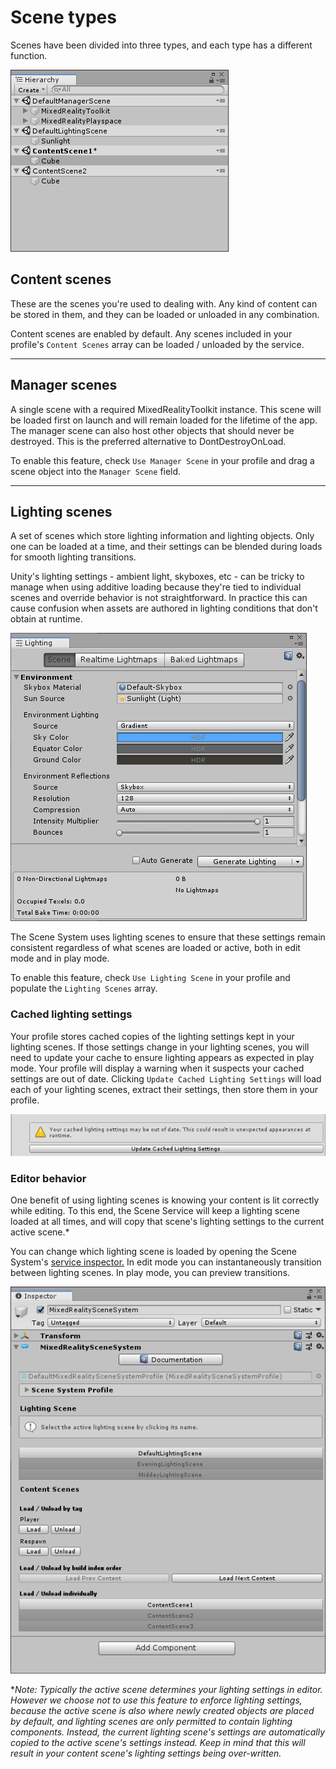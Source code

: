 # Scene types

Scenes have been divided into three types, and each type has a different function.

![Scene system in the hierarchy](../Images/SceneSystem/MRTK_SceneSystemEditorSceneHierarchy.PNG)

## Content scenes

These are the scenes you're used to dealing with. Any kind of content can be stored in them, and they can be loaded or unloaded in any combination.

Content scenes are enabled by default. Any scenes included in your profile's `Content Scenes` array can be loaded / unloaded by the service.

___

## Manager scenes

A single scene with a required MixedRealityToolkit instance. This scene will be loaded first on launch and will remain loaded for the lifetime of the app. The manager scene can also host other objects that should never be destroyed. This is the preferred alternative to DontDestroyOnLoad.

To enable this feature, check `Use Manager Scene` in your profile and drag a scene object into the `Manager Scene` field.

___

## Lighting scenes

A set of scenes which store lighting information and lighting objects. Only one can be loaded at a time, and their settings can be blended during loads for smooth lighting transitions.

Unity's lighting settings - ambient light, skyboxes, etc - can be tricky to manage when using additive loading because they're tied to individual scenes and override behavior is not straightforward. In practice this can cause confusion when assets are authored in lighting conditions that don't obtain at runtime.

![Scene system lighting settings](../Images/SceneSystem/MRTK_SceneSystemLightingSettings.PNG)

The Scene System uses lighting scenes to ensure that these settings remain consistent regardless of what scenes are loaded or active, both in edit mode and in play mode.

To enable this feature, check `Use Lighting Scene` in your profile and populate the `Lighting Scenes` array.

### Cached lighting settings

Your profile stores cached copies of the lighting settings kept in your lighting scenes. If those settings change in your lighting scenes, you will need to update your cache to ensure lighting appears as expected in play mode. Your profile will display a warning when it suspects your cached settings are out of date. Clicking `Update Cached Lighting Settings` will load each of your lighting scenes, extract their settings, then store them in your profile.

![Scene system lighting settings](../Images/SceneSystem/MRTK_SceneSystemCachedLightingSettings.PNG)

### Editor behavior

One benefit of using lighting scenes is knowing your content is lit correctly while editing. To this end, the Scene Service will keep a lighting scene loaded at all times, and will copy that scene's lighting settings to the current active scene.\*

You can change which lighting scene is loaded by opening the Scene System's [service inspector.](../MixedRealityConfigurationGuide.md#editor-utilities) In edit mode you can instantaneously transition between lighting scenes. In play mode, you can preview transitions.

![Scene system inspector](../Images/SceneSystem/MRTK_SceneSystemServiceInspector.PNG)

\**Note: Typically the active scene determines your lighting settings in editor. However we choose not to use this feature to enforce lighting settings, because the active scene is also where newly created objects are placed by default, and lighting scenes are only permitted to contain lighting components. Instead, the current lighting scene's settings are automatically copied to the active scene's settings instead. Keep in mind that this will result in your content scene's lighting settings being over-written.*
